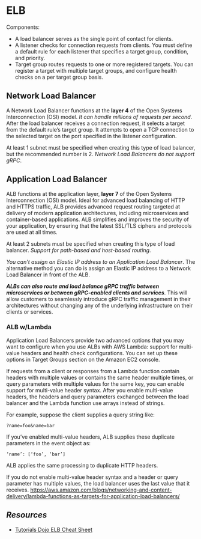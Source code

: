 # ELB

Components:
- A load balancer serves as the single point of contact for clients.
- A listener checks for connection requests from clients. You must define a default rule for each listener that specifies a target group, condition, and priority.
- Target group routes requests to one or more registered targets. You can register a target with multiple target groups, and configure health checks on a per target group basis.

## Network Load Balancer

A Network Load Balancer functions at the **layer 4** of the Open Systems Interconnection (OSI) model. *It can handle millions of requests per second*. After the load balancer receives a connection request, it selects a target from the default rule’s target group. It attempts to open a TCP connection to the selected target on the port specified in the listener configuration.

At least 1 subnet must be specified when creating this type of load balancer, but the recommended number is 2. *Network Load Balancers do not support gRPC*.

## Application Load Balancer

ALB functions at the application layer, **layer 7** of the Open Systems Interconnection (OSI) model. Ideal for advanced load balancing of HTTP and HTTPS traffic, ALB provides advanced request routing targeted at delivery of modern application architectures, including microservices and container-based applications. ALB simplifies and improves the security of your application, by ensuring that the latest SSL/TLS ciphers and protocols are used at all times.

At least 2 subnets must be specified when creating this type of load balancer. *Support for path-based and host-based routing*.

*You can’t assign an Elastic IP address to an Application Load Balancer*. The alternative method you can do is assign an Elastic IP address to a Network Load Balancer in front of the ALB.

***ALBs can also route and load balance gRPC traffic between microservices or between gRPC-enabled clients and services***. This will allow customers to seamlessly introduce gRPC traffic management in their architectures without changing any of the underlying infrastructure on their clients or services.

### ALB w/Lambda

Application Load Balancers provide two advanced options that you may want to configure when you use ALBs with AWS Lambda: support for multi-value headers and health check configurations. You can set up these options in Target Groups section on the Amazon EC2 console.

If requests from a client or responses from a Lambda function contain headers with multiple values or contains the same header multiple times, or query parameters with multiple values for the same key, you can enable support for multi-value header syntax. After you enable multi-value headers, the headers and query parameters exchanged between the load balancer and the Lambda function use arrays instead of strings.

For example, suppose the client supplies a query string like:
```
?name=foo&name=bar
```
If you’ve enabled multi-value headers, ALB supplies these duplicate parameters in the event object as:
```
‘name’: [‘foo’, ‘bar’]
```
ALB applies the same processing to duplicate HTTP headers.

If you do not enable multi-value header syntax and a header or query parameter has multiple values, the load balancer uses the last value that it receives.
https://aws.amazon.com/blogs/networking-and-content-delivery/lambda-functions-as-targets-for-application-load-balancers/

## *Resources*

- [Tutorials Dojo ELB Cheat Sheet](https://tutorialsdojo.com/aws-elastic-load-balancing-elb/)